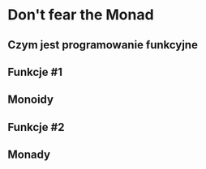 # Don't fear the Monad

## Czym jest programowanie funkcyjne

## Funkcje #1

## Monoidy

## Funkcje #2

## Monady
